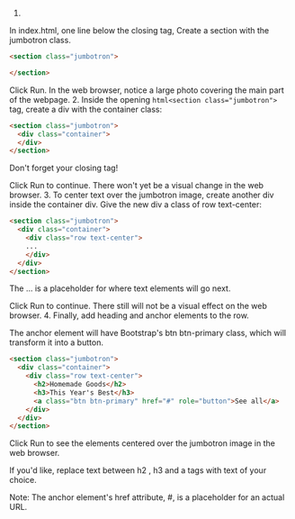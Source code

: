 1.
In index.html, one line below the closing </header> tag, Create a section with the jumbotron class.
```html
<section class="jumbotron">

</section>
```
Click Run. In the web browser, notice a large photo covering the main part of the webpage.
2.
Inside the opening ```html<section class="jumbotron">``` tag, create a div with the container class:
```html
<section class="jumbotron">
  <div class="container">
  </div>
</section>
```
Don't forget your </div> closing tag!

Click Run to continue. There won't yet be a visual change in the web browser.
3.
To center text over the jumbotron image, create another div inside the container div. Give the new div a class of row text-center:
```html
<section class="jumbotron">
  <div class="container">
    <div class="row text-center">
    ...
    </div>
  </div>
</section>
```
The ... is a placeholder for where text elements will go next.

Click Run to continue. There still will not be a visual effect on the web browser.
4.
Finally, add heading and anchor elements to the row.

The anchor element will have Bootstrap's btn btn-primary class, which will transform it into a button.
```html
<section class="jumbotron">
  <div class="container">
    <div class="row text-center">
      <h2>Homemade Goods</h2>
      <h3>This Year's Best</h3>
      <a class="btn btn-primary" href="#" role="button">See all</a>
    </div>
  </div>
</section>
```
Click Run to see the elements centered over the jumbotron image in the web browser.

If you'd like, replace text between h2 , h3 and a tags with text of your choice.

Note: The anchor element's href attribute, #, is a placeholder for an actual URL.